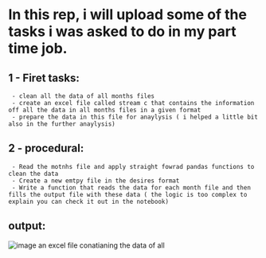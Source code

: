 # In this rep, i will upload some of the tasks i was asked to do in my part time job. 
## 1 - Firet tasks:
     - clean all the data of all months files
     - create an excel file called stream c that contains the information off all the data in all months files in a given format
     - prepare the data in this file for anaylysis ( i helped a little bit also in the further anaylysis)
## 2 - procedural:
     - Read the motnhs file and apply straight fowrad pandas functions to clean the data
     - Create a new emtpy file in the desires format
     - Write a function that reads the data for each month file and then fills the output file with these data ( the logic is too complex to explain you can check it out in the notebook)
    

## output:
  ![image](https://github.com/iLawFD/Part-time-Data-analysis/assets/88871860/a8703129-ba0a-470d-83d2-67b08d7705ac)
  an excel file conatianing the data of all 

